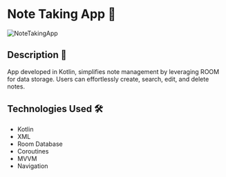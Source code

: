 # Note Taking App 📝

![NoteTakingApp](https://github.com/TAleksandra/NoteTakingApp/assets/38258955/debc5c88-b15f-4f7f-8e02-d19ec98a501c)

## Description 📄

App developed in Kotlin, simplifies note management by leveraging ROOM for data storage. Users can effortlessly create, search, edit, and delete notes.

## Technologies Used 🛠️

- Kotlin
- XML
- Room Database
- Coroutines
- MVVM
- Navigation
